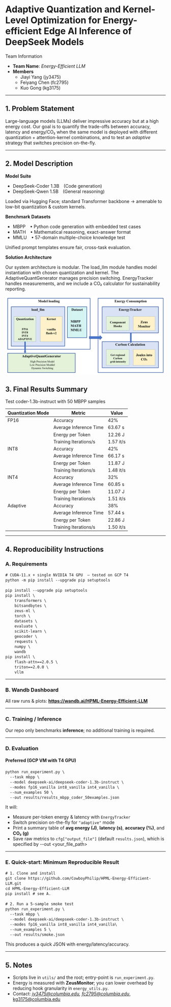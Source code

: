 # Adaptive Quantization and Kernel-Level Optimization for Energy-efficient Edge AI Inference of DeepSeek Models

Team Information

- **Team Name**: *Energy-Efficient LLM*
- **Members**
  - Jiayi Yang (jy3475)
  - Feiyang Chen (fc2795)
  - Kuo Gong (kg3175)

------

## 1. Problem Statement

Large-language models (LLMs) deliver impressive accuracy but at a high energy cost.
Our goal is to quantify the trade-offs between accuracy, latency and energy/CO₂ when the same model is deployed with different quantization + attention-kernel combinations, and to test an *adaptive* strategy that switches precision on-the-fly.

------

## 2. Model Description

**Model Suite**

- DeepSeek-Coder 1.3B (Code generation)
- DeepSeek-Qwen 1.5B (General reasoning)

Loaded via Hugging Face; standard Transformer backbone → amenable to low-bit quantization & custom kernels.

**Benchmark Datasets**

- MBPP • Python code generation with embedded test cases
- MATH • Mathematical reasoning, exact-answer format
- MMLU • 57-domain multiple-choice knowledge test

Unified prompt templates ensure fair, cross-task evaluation.

**Solution Architecture**

Our system architecture is modular. The load_llm module handles model instantiation with chosen quantization and kernel. The AdaptiveQuantGenerator manages precision switching. EnergyTracker handles measurements, and we include a CO₂ calculator for sustainability reporting.

![architecture_diagram](architecture_diagram.png)

## 3. Final Results Summary

Test coder-1.3b-instruct with 50 MBPP samples

| Quantization Mode | Metric                 | Value     |
|-------------------|------------------------|-----------|
| FP16              | Accuracy               | 42%       |
|                   | Average Inference Time | 63.67  s  |
|                   | Energy per Token       | 12.26 J   |
|                   | Training Iterations/s  | 1.57 it/s  |
| INT8              | Accuracy               | 42%       |
|                   | Average Inference Time | 66.17 s      |
|                   | Energy per Token       | 11.87 J    |
|                   | Training Iterations/s  | 1.48 it/s  |
| INT4              | Accuracy               | 32%       |
|                   | Average Inference Time | 60.85 s      |
|                   | Energy per Token       | 11.07 J    |
|                   | Training Iterations/s  | 1.51 it/s  |
| Adaptive          | Accuracy               | 38%       |
|                   | Average Inference Time | 57.44 s      |
|                   | Energy per Token       | 22.86 J     |
|                   | Training Iterations/s  | 1.50 it/s  |


------

## 4. Reproducibility Instructions

### A. Requirements

```
# CUDA-11.x + single NVIDIA T4 GPU  – tested on GCP T4
python -m pip install --upgrade pip setuptools

pip install --upgrade pip setuptools
pip install \
    transformers \
    bitsandbytes \
    zeus-ml \
    torch \
    datasets \
    evaluate \
    scikit-learn \
    geocoder \
    requests \
    numpy \
    wandb
pip install \
    flash-attn==2.0.5 \
    triton==2.0.0 \
    vllm
```

------

### B. Wandb Dashboard

All raw runs & plots: **https://wandb.ai/HPML-Energy-Efficient-LLM**

------

### C. Training / Inference

Our repo only benchmarks **inference**; no additional training is required.

------

### D. Evaluation

#### **Preferred (GCP VM with T4 GPU)**

```
python run_experiment.py \
  --task mbpp \
  --model deepseek-ai/deepseek-coder-1.3b-instruct \
  --modes fp16_vanilla int8_vanilla int4_vanilla \
  --num_examples 50 \
  --out results/results_mbpp_coder_50examples.json
```

It will:

- Measure per-token energy & latency with `EnergyTracker`
- Switch precision on-the-fly for `"adaptive"` mode
- Print a summary table of **avg energy (J)**, **latency (s)**, **accuracy (%)**, and **CO₂ (g)**
- Save raw metrics to `cfg["output_file"]` (default `results.json`), which is specified by --out <your_file_path>

------

### E. Quick-start: Minimum Reproducible Result

```
# 1. Clone and install
git clone https://github.com/CowboyPhilip/HPML-Energy-Efficient-LLM.git
cd HPML-Energy-Efficient-LLM
pip install # see A.

# 2. Run a 5-sample smoke test
python run_experiment.py \
  --task mbpp \
  --model deepseek-ai/deepseek-coder-1.3b-instruct \
  --modes fp16_vanilla int8_vanilla int4_vanilla\
  --num_examples 5 \
  --out results/smoke.json
```

This produces a quick JSON with energy/latency/accuracy.

------

## 5. Notes

- Scripts live in `utils/` and the root; entry-point is `run_experiment.py`.
- Energy is measured with **ZeusMonitor**; you can lower overhead by reducing hook granularity in `energy_utils.py`.
- Contact: *jy3475@columbia.edu, fc2795@columbia.edu*, kg3175@columbia.edu
